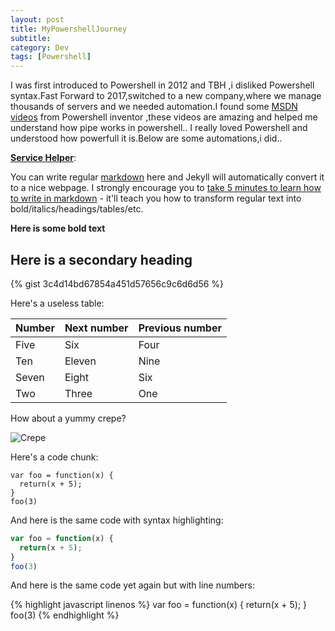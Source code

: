 ```yaml
---
layout: post
title: MyPowershellJourney
subtitle:
category: Dev
tags: [Powershell]
---
```


I was first introduced to Powershell in 2012 and TBH ,i disliked Powershell syntax.Fast Forward to 2017,switched to a new company,where we manage thousands of servers and 
 we needed automation.I found some [MSDN videos](https://docs.microsoft.com/en-us/shows/advpowershell3/01) from Powershell inventor ,these videos are amazing and helped me understand how pipe works in powershell..
I really loved Powershell and understood how powerfull it is.Below are some automations,i did..

<u><b>Service Helper</b></u>:




You can write regular [markdown](http://markdowntutorial.com/) here and Jekyll will automatically convert it to a nice webpage.  I strongly encourage you to [take 5 minutes to learn how to write in markdown](http://markdowntutorial.com/) - it'll teach you how to transform regular text into bold/italics/headings/tables/etc.

**Here is some bold text**

## Here is a secondary heading

{% gist 3c4d14bd67854a451d57656c9c6d6d56 %}

Here's a useless table:
 
| Number | Next number | Previous number |
| :------ |:--- | :--- |
| Five | Six | Four |
| Ten | Eleven | Nine |
| Seven | Eight | Six |
| Two | Three | One |
 

How about a yummy crepe?

![Crepe](http://s3-media3.fl.yelpcdn.com/bphoto/cQ1Yoa75m2yUFFbY2xwuqw/348s.jpg)

Here's a code chunk:

~~~
var foo = function(x) {
  return(x + 5);
}
foo(3)
~~~

And here is the same code with syntax highlighting:

```javascript
var foo = function(x) {
  return(x + 5);
}
foo(3)
```

And here is the same code yet again but with line numbers:

{% highlight javascript linenos %}
var foo = function(x) {
  return(x + 5);
}
foo(3)
{% endhighlight %}
